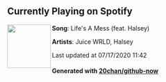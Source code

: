 ## Currently Playing on Spotify

[<img align="left" width="100" src="https://i.scdn.co/image/ab67616d00001e021db3f108ae95900279c0e16f">](https://open.spotify.com/album/0Zs0b11dQneqR0rfNhbGU4)

**Song**: Life's A Mess (feat. Halsey)

**Artists**: Juice WRLD, Halsey

Last updated at 07/17/2020 11:42

#### Generated with [20chan/github-now](https://github.com/20chan/github-now)